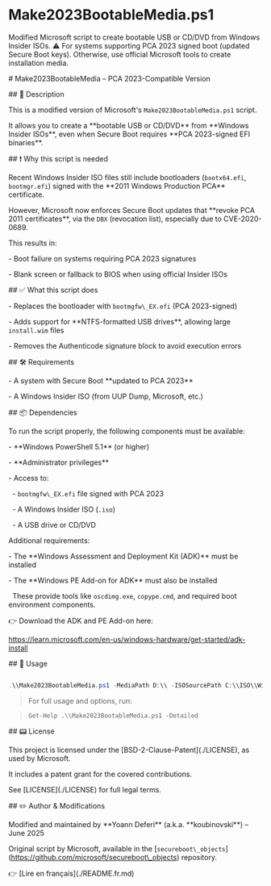 # Make2023BootableMedia.ps1

Modified Microsoft script to create bootable USB or CD/DVD from Windows Insider ISOs. ⚠️ For systems supporting PCA 2023 signed boot (updated Secure Boot keys). Otherwise, use official Microsoft tools to create installation media.



\# Make2023BootableMedia – PCA 2023-Compatible Version



\## 📌 Description

This is a modified version of Microsoft's `Make2023BootableMedia.ps1` script.  

It allows you to create a \*\*bootable USB or CD/DVD\*\* from \*\*Windows Insider ISOs\*\*, even when Secure Boot requires \*\*PCA 2023-signed EFI binaries\*\*.



\## ❗ Why this script is needed

Recent Windows Insider ISO files still include bootloaders (`bootx64.efi`, `bootmgr.efi`) signed with the \*\*2011 Windows Production PCA\*\* certificate.  

However, Microsoft now enforces Secure Boot updates that \*\*revoke PCA 2011 certificates\*\*, via the `DBX` (revocation list), especially due to CVE-2020-0689.



This results in:

\- Boot failure on systems requiring PCA 2023 signatures

\- Blank screen or fallback to BIOS when using official Insider ISOs



\## ✅ What this script does

\- Replaces the bootloader with `bootmgfw\_EX.efi` (PCA 2023-signed)

\- Adds support for \*\*NTFS-formatted USB drives\*\*, allowing large `install.wim` files

\- Removes the Authenticode signature block to avoid execution errors



\## 🛠 Requirements

\- A system with Secure Boot \*\*updated to PCA 2023\*\*

\- A Windows Insider ISO (from UUP Dump, Microsoft, etc.)



\## 📦 Dependencies

To run the script properly, the following components must be available:



\- \*\*Windows PowerShell 5.1\*\* (or higher)

\- \*\*Administrator privileges\*\*

\- Access to:

&nbsp; - `bootmgfw\_EX.efi` file signed with PCA 2023

&nbsp; - A Windows Insider ISO (`.iso`)

&nbsp; - A USB drive or CD/DVD



Additional requirements:

\- The \*\*Windows Assessment and Deployment Kit (ADK)\*\* must be installed  

\- The \*\*Windows PE Add-on for ADK\*\* must also be installed  

&nbsp; These provide tools like `oscdimg.exe`, `copype.cmd`, and required boot environment components.



👉 Download the ADK and PE Add-on here:  

https://learn.microsoft.com/en-us/windows-hardware/get-started/adk-install



\## 📅 Usage

```powershell

.\\Make2023BootableMedia.ps1 -MediaPath D:\\ -ISOSourcePath C:\\ISO\\Win11\_Insider.iso

```

> For full usage and options, run:  

> `Get-Help .\\Make2023BootableMedia.ps1 -Detailed`



\## 📟 License

This project is licensed under the \[BSD-2-Clause-Patent](./LICENSE), as used by Microsoft.  

It includes a patent grant for the covered contributions.  

See \[LICENSE](./LICENSE) for full legal terms.



\## ✏️ Author \& Modifications

Modified and maintained by \*\*Yoann Deferi\*\* (a.k.a. \*\*koubinovski\*\*) – June 2025  

Original script by Microsoft, available in the \[`secureboot\_objects`](https://github.com/microsoft/secureboot\_objects) repository.



👉 \[Lire en français](./README.fr.md)



